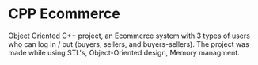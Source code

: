 # CPP Ecommerce
Object Oriented C++ project, an Ecommerce system with 3 types of users who can log in / out (buyers, sellers, and buyers-sellers).
The project was made while using STL's, Object-Oriented design, Memory managment.
